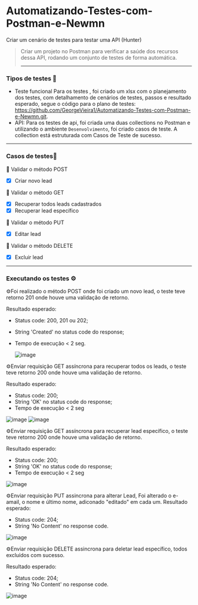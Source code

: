 # Automatizando-Testes-com-Postman-e-Newmn
Criar um cenário de testes para testar uma API (Hunter)
>Criar um projeto no Postman para verificar a saúde dos recursos dessa API, rodando um conjunto de testes de forma automática.
>
>---
### Tipos de testes 🤖

- Teste funcional Para os testes , foi criado um xlsx com o planejamento dos testes, com detalhamento de cenários de testes, passos e resultado esperado, segue o código para o plano de testes: https://github.com/GeorgeVieira1/Automatizando-Testes-com-Postman-e-Newmn.git.
- API: Para os testes de api, foi criada uma duas collections no Postman e utilizando o ambiente `Desenvolvimento`, foi criado casos de teste. A collection está estruturada com Casos de Teste de sucesso.

- ---
### Casos de testes📍
📄 Validar o método POST
- [x] Criar novo lead

📄 Validar o método GET
- [x] Recuperar todos leads cadastrados
- [x] Recuperar lead específico

📄 Validar o método PUT
- [x] Editar lead

📄 Validar o método DELETE
- [x] Excluir lead

- ---
### Executando os testes ⚙️
⚙️Foi realizado o método POST onde foi criado um novo lead, o teste teve retorno 201 onde houve uma validação de retorno.

Resultado esperado:

- Status code: 200, 201 ou 202;
- String 'Created' no status code do response;
- Tempo de execução < 2 seg.
  
  ![image](https://github.com/GeorgeVieira1/Automatizando-Testes-com-Postman-e-Newmn/assets/122054835/bb531f2b-4be3-4de8-ac40-7cb81c9e2dde)


⚙️Enviar requisição GET assíncrona para recuperar todos os leads, o teste teve retorno 200 onde houve uma validação de retorno.

Resultado esperado:
- Status code: 200;
- String 'OK' no status code do response;
- Tempo de execução < 2 seg
  
![image](https://github.com/GeorgeVieira1/Automatizando-Testes-com-Postman-e-Newmn/assets/122054835/4ebded8d-507b-4671-a122-889a083ce15f)
![image](https://github.com/GeorgeVieira1/Automatizando-Testes-com-Postman-e-Newmn/assets/122054835/0d9b7613-e446-40bd-a391-d2a0ced3d27e)


⚙️Enviar requisição GET assíncrona para recuperar lead específico, o teste teve retorno 200 onde houve uma validação de retorno.


Resultado esperado:
- Status code: 200;
- String 'OK' no status code do response;
- Tempo de execução < 2 seg

![image](https://github.com/GeorgeVieira1/Automatizando-Testes-com-Postman-e-Newmn/assets/122054835/330b572b-d7ab-4651-b6e1-abfe759c63d3)


⚙️Enviar requisição PUT assincrona para alterar Lead, Foi alterado o e-amail, o nome e último nome, adiconado "editado" em cada um.
Resultado esperado:
- Status code: 204;
- String 'No Content' no response code.

![image](https://github.com/GeorgeVieira1/Automatizando-Testes-com-Postman-e-Newmn/assets/122054835/7aa85886-3133-4402-bde0-0d28e906e3cc)


⚙️Enviar requisição DELETE assincrona para deletar lead específico, todos excluídos com sucesso.

Resultado esperado:
- Status code: 204;
- String 'No Content' no response code.

![image](https://github.com/GeorgeVieira1/Automatizando-Testes-com-Postman-e-Newmn/assets/122054835/e4cb388b-20b5-4649-a0b5-9ed71efcf2db)










